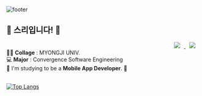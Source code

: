 ![footer](https://capsule-render.vercel.app/api?type=wave&color=auto&height=200&section=footer&text=Hello%20I'm%20Seuri!&fontSize=70)
<div><h2>🐰 스리입니다! 🐰</h2></div>
<div align = right> <a href="https://www.instagram.com/h_overthemoon_/">
    <img 
        src="http://img.shields.io/badge/-Insta-black?style=flat&logo=Instagram&link=https://www.instagram.com/h_overthemoon/"
        style="height : auto; margin-left : 10px; margin-right : 10px;"/>
</a> <a href="mailto:heeseul09@gmail.com">
    <img 
        src="https://img.shields.io/badge/Gmail-000000?style=flat&logo=Gmail&logoColor=white&link=mailto:peony491@naver.com"
        style="height : auto; margin-left : 10px; margin-right : 10px;"/>
</a>
</div>
👩‍🎓 <b>Collage</b> : MYONGJI UNIV.<br>
  💻 <b>Major</b> : Convergence Software Engineering<br>
  🌱 I'm studying to be a <b>Mobile App Developer</b>. 🌱 <br>
  <br>
 
  [![Top Langs](https://github-readme-stats.vercel.app/api/top-langs/?username=seuriseuljjeok&layout=compact&theme=dracula)](https://github.com/seuriseuljjeok/seuriseuljjeok) 
  <!--
  [![seuriseuljjeok's GitHub stats](https://github-readme-stats.vercel.app/api?username=seuriseuljjeok&theme=dracula&ount_private=true)](https://github.com/seuriseuljjeok/github-readme-stats)
  -->

  <!--[![Hits](https://hits.seeyoufarm.com/api/count/incr/badge.svg?url=https%3A%2F%2Fgithub.com%2Fchaerlo127&count_bg=%2379C83D&title_bg=%23555555&icon=&icon_color=%23E7E7E7&title=hits&edge_flat=false)](https://hits.seeyoufarm.com)-->

 </div>
 
